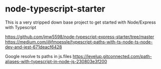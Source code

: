 # node-typescript-starter

This is a very stripped down base project to get started with Node/Express with Typescript


https://github.com/jmw5598/node-typescript-express-starter/tree/master
https://medium.com/@fmoessle/typescript-paths-with-ts-node-ts-node-dev-and-jest-671deacf6428



Google
resolve ts paths in js.files
https://levelup.gitconnected.com/path-aliases-with-typescript-in-node-js-230803e3f200